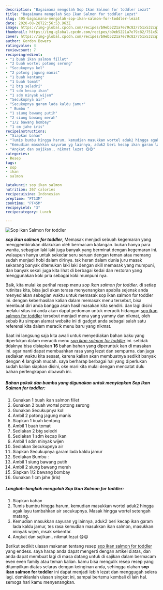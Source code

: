 ```yaml
---
description: "Bagaimana mengolah Sop Ikan Salmon for toddler Lezat"
title: "Bagaimana mengolah Sop Ikan Salmon for toddler Lezat"
slug: 495-bagaimana-mengolah-sop-ikan-salmon-for-toddler-lezat
date: 2020-08-28T22:56:53.963Z
image: https://img-global.cpcdn.com/recipes/b9eb5221a7e79c82/751x532cq70/sop-ikan-salmon-for-toddler-foto-resep-utama.jpg
thumbnail: https://img-global.cpcdn.com/recipes/b9eb5221a7e79c82/751x532cq70/sop-ikan-salmon-for-toddler-foto-resep-utama.jpg
cover: https://img-global.cpcdn.com/recipes/b9eb5221a7e79c82/751x532cq70/sop-ikan-salmon-for-toddler-foto-resep-utama.jpg
author: Gordon Bowers
ratingvalue: 4
reviewcount: 7
recipeingredient:
- "1 buah ikan salmon fillet"
- "2 buah wortel potong serong"
- "Secukupnya kol"
- "2 potong jagung manis"
- "1 buah kentang"
- "1 buah tomat"
- "2 btg seledri"
- "1 sdm kecap ikan"
- "1 sdm minyak wijen"
- "Secukupnya air"
- "Secukupnya garam lada kaldu jamur"
- " Bumbu "
- "1 siung bawang putih"
- "2 siung bawang merah"
- "1/2 bawang bombay"
- "1 cm jahe iris"
recipeinstructions:
- "Siapkan bahan"
- "Tumis bumbu hingga harum, kemudian masukkan wortel aduk2 hingga agak layu tambahkan air secukupnya. Masak hingga wortel setengah matang."
- "Kemudian masukkan sayuran yg lainnya, aduk2 beri kecap ikan garam lada kaldu jamur, tes rasa kemudian masukkan ikan salmon, masukkan minyak wijen, msak sebentar."
- "Angkat dan sajikan.. nikmat lezat 😋😋"
categories:
- Resep
tags:
- sop
- ikan
- salmon

katakunci: sop ikan salmon 
nutrition: 267 calories
recipecuisine: Indonesian
preptime: "PT13M"
cooktime: "PT45M"
recipeyield: "3"
recipecategory: Lunch

---
```



![Sop Ikan Salmon for toddler](https://img-global.cpcdn.com/recipes/b9eb5221a7e79c82/751x532cq70/sop-ikan-salmon-for-toddler-foto-resep-utama.jpg)

<b><i>sop ikan salmon for toddler</i></b>, Memasak menjadi sebuah kegemaran yang menggembirakan dilakukan oleh bermacam kalangan. bukan hanya para wanita, sebagian laki laki juga banyak yang berminat dengan kegemaran ini. walaupun hanya untuk sekedar seru seruan dengan teman atau memang sudah menjadi hobi dalam dirinya. tak heran dalam dunia juru masak sekarang banyak ditemukan laki laki dengan skill memasak yang mumpuni, dan banyak sekali juga kita lihat di berbagai kedai dan restoran yang menggunakan koki pria sebagai koki mumpuni nya.

Baik, kita mulai ke perihal resep menu <i>sop ikan salmon for toddler</i>. di setiap rutinitas kita, bisa jadi akan terasa menyenangkan apabila sejenak anda menyediakan sebagian waktu untuk memasak sop ikan salmon for toddler ini. dengan keberhasilan kalian dalam memasak menu tersebut, bisa membuat diri anda bangga akan hasil masakan kita sendiri. dan lagi disini melalui situs ini anda akan dapat pedoman untuk meracik hidangan <u>sop ikan salmon for toddler</u> tersebut menjadi menu yang yummy dan nikmat, oleh sebab itu simpan alamat website ini di gadget anda sebagai salah satu referensi kita dalam meracik menu baru yang nikmat.




Saat ini langsung saja kita awali untuk menyediakan bahan baku yang diperlukan dalam meracik menu <u><i>sop ikan salmon for toddler</i></u> ini. setidak tidaknya bisa disiapkan <b>16</b> bahan bahan yang diperuntuk kan di masakan ini. agar nanti dapat membuahkan rasa yang lezat dan sempurna. dan juga sediakan waktu kita sesaat, karena kalian akan membuatnya sedikit banyak dengan <b>4</b> langkah mudah. saya berharap berbagai hal yang diperlukan sudah kalian siapkan disini, oke mari kita mulai dengan mencatat dulu bahan perlengkapan dibawah ini.

<!--inarticleads1-->

##### Bahan pokok dan bumbu yang digunakan untuk menyiapkan Sop Ikan Salmon for toddler:

1. Gunakan 1 buah ikan salmon fillet
1. Gunakan 2 buah wortel potong serong
1. Gunakan Secukupnya kol
1. Ambil 2 potong jagung manis
1. Siapkan 1 buah kentang
1. Ambil 1 buah tomat
1. Sediakan 2 btg seledri
1. Sediakan 1 sdm kecap ikan
1. Ambil 1 sdm minyak wijen
1. Sediakan Secukupnya air
1. Siapkan Secukupnya garam lada kaldu jamur
1. Sediakan  Bumbu :
1. Ambil 1 siung bawang putih
1. Ambil 2 siung bawang merah
1. Siapkan 1/2 bawang bombay
1. Gunakan 1 cm jahe (iris)




<!--inarticleads2-->

##### Langkah-langkah mengolah Sop Ikan Salmon for toddler:

1. Siapkan bahan
1. Tumis bumbu hingga harum, kemudian masukkan wortel aduk2 hingga agak layu tambahkan air secukupnya. Masak hingga wortel setengah matang.
1. Kemudian masukkan sayuran yg lainnya, aduk2 beri kecap ikan garam lada kaldu jamur, tes rasa kemudian masukkan ikan salmon, masukkan minyak wijen, msak sebentar.
1. Angkat dan sajikan.. nikmat lezat 😋😋




Berikut sedikit ulasan makanan tentang resep <u>sop ikan salmon for toddler</u> yang endess. saya harap anda dapat mengerti dengan artikel diatas, dan anda dapat membuat lagi di masa datang untuk di sajikan dalam bermacam even even family atau teman kalian. kamu bisa mengulik resep resep yang ditampilkan diatas selaras dengan keinginan anda, sehingga olahan <b>sop ikan salmon for toddler</b> ini dapat menjadi lebih lezat dan menggugah selera lagi. demikianlah ulasan singkat ini, sampai bertemu kembali di lain hal. semoga hari kamu menyenangkan.
